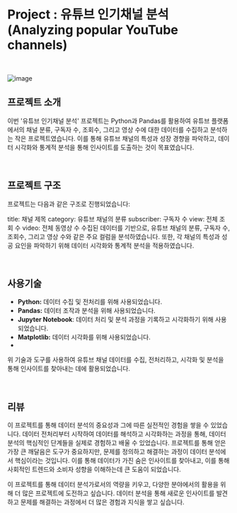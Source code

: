 # Project : 유튜브 인기채널 분석(Analyzing popular YouTube channels)

<br/>

![image](https://github.com/siilver94/Analyzing-popular-YouTube-channels/assets/57824945/966d497b-b262-4774-993f-b3c4ac3c8411)

## 프로젝트 소개
이번 '유튜브 인기채널 분석' 프로젝트는 Python과 Pandas를 활용하여 유튜브 플랫폼에서의 채널 분류, 구독자 수, 조회수, 그리고 영상 수에 대한 데이터를 수집하고 분석하는 작은 프로젝트였습니다. 
이를 통해 유튜브 채널의 특성과 성장 경향을 파악하고, 데이터 시각화와 통계적 분석을 통해 인사이트를 도출하는 것이 목표였습니다.

<br/>

## 프로젝트 구조

프로젝트는 다음과 같은 구조로 진행되었습니다:

title: 채널 제목
category: 유튜브 채널의 분류
subscriber: 구독자 수
view: 전체 조회 수
video: 전체 동영상 수
수집된 데이터를 기반으로, 유튜브 채널의 분류, 구독자 수, 조회수, 그리고 영상 수와 같은 주요 컬럼을 분석하였습니다. 또한, 각 채널의 특성과 성공 요인을 파악하기 위해 데이터 시각화와 통계적 분석을 적용하였습니다.

<br/>

## 사용기술

- **Python:** 데이터 수집 및 전처리를 위해 사용되었습니다.
- **Pandas:** 데이터 조작과 분석을 위해 사용되었습니다.
- **Jupyter Notebook**: 데이터 처리 및 분석 과정을 기록하고 시각화하기 위해 사용되었습니다.
- **Matplotlib:** 데이터 시각화를 위해 사용되었습니다.
- 
위 기술과 도구를 사용하여 유튜브 채널 데이터를 수집, 전처리하고, 시각화 및 분석을 통해 인사이트를 찾아내는 데에 활용되었습니다.

<br/>

## 리뷰

이 프로젝트를 통해 데이터 분석의 중요성과 그에 따른 실전적인 경험을 쌓을 수 있었습니다. 데이터 전처리부터 시작하여 데이터를 해석하고 시각화하는 과정을 통해, 데이터 분석의 핵심적인 단계들을 실제로 경험하고 배울 수 있었습니다. 
프로젝트를 통해 얻은 가장 큰 깨달음은 도구가 중요하지만, 문제를 정의하고 해결하는 과정이 데이터 분석에서 핵심이라는 것입니다. 이를 통해 데이터가 가진 숨은 인사이트를 찾아내고, 이를 통해 사회적인 트렌드와 소비자 성향을 이해하는데 큰 도움이 되었습니다.

이 프로젝트를 통해 데이터 분석가로서의 역량을 키우고, 다양한 분야에서의 활용을 위해 더 많은 프로젝트에 도전하고 싶습니다. 데이터 분석을 통해 새로운 인사이트를 발견하고 문제를 해결하는 과정에서 더 많은 경험과 지식을 쌓고 싶습니다.

